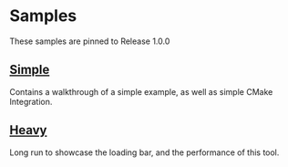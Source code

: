 Samples
=======

These samples are pinned to Release 1.0.0

[Simple](simple)
----------------

Contains a walkthrough of a simple example, as well as simple CMake Integration.

[Heavy](heavy)
----------------

Long run to showcase the loading bar, and the performance of this tool.
